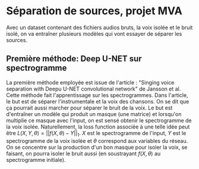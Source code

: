 # Séparation de sources, projet MVA
Avec un dataset contenant des fichiers audios bruts, la voix isolée et le bruit isolé, on va entraîner plusieurs modèles qui vont essayer de séparer les sources. 
## Première méthode: Deep U-NET sur spectrogramme
La première méthode employée est issue de l'article : "Singing voice separation with Deepu U-NET convolutional network" de Jansson et al. Cette méthode fait l'apprentissage sur les spectrogrammes. Dans l'article, le but est de séparer l'instrumentale et la voix des chansons. On se dit que ça pourrait aussi marcher pour séparer le bruit de la voix. Le but est d'entraîner un modèle qui produit un masque (une matrice) et lorsqu'on multiplie ce masque avec l'input, on est sensé obtenir le spectrogramme de la voix isolée. Naturellement, la loss function associée à une telle idée peut être $L(X,Y,θ) = || f(X,θ) - Y ||_1$.
$X$ est le spectrogramme de l'input, $Y$ est le spectrogramme de la voix isolée et $\theta$ correspond aux variables du réseau.
On se concentre sur la production d'un bon masque pour isoler la voix, se faisant, on pourra isoler le bruit aussi (en soustrayant $f(X,\theta)$ au spectrogramme initiale).